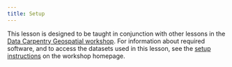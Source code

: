 ```yaml
---
title: Setup
---
```


This lesson is designed to be taught in conjunction with other lessons in the [Data Carpentry Geospatial workshop](https://www.datacarpentry.org/geospatial-workshop/). For information about required software, and to access the datasets used in this lesson, see the [setup instructions](https://www.datacarpentry.org/geospatial-workshop/index.html#setup) on the workshop homepage.
